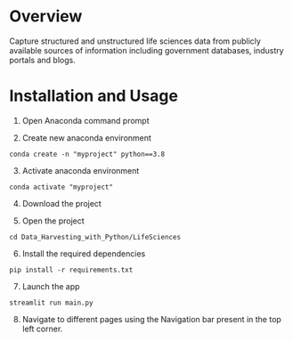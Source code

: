 # Overview
Capture structured and unstructured life sciences data from publicly available sources of information including government databases, industry portals and blogs.

# Installation and Usage
1. Open Anaconda command prompt

2. Create new anaconda environment
```
conda create -n "myproject" python==3.8
```

3. Activate anaconda environment
```
conda activate "myproject"
```

4. Download the project

5. Open the project
```
cd Data_Harvesting_with_Python/LifeSciences
```

6. Install the required dependencies
```
pip install -r requirements.txt
```

7. Launch the app
```
streamlit run main.py
```

8. Navigate to different pages using the Navigation bar present in the top left corner.

